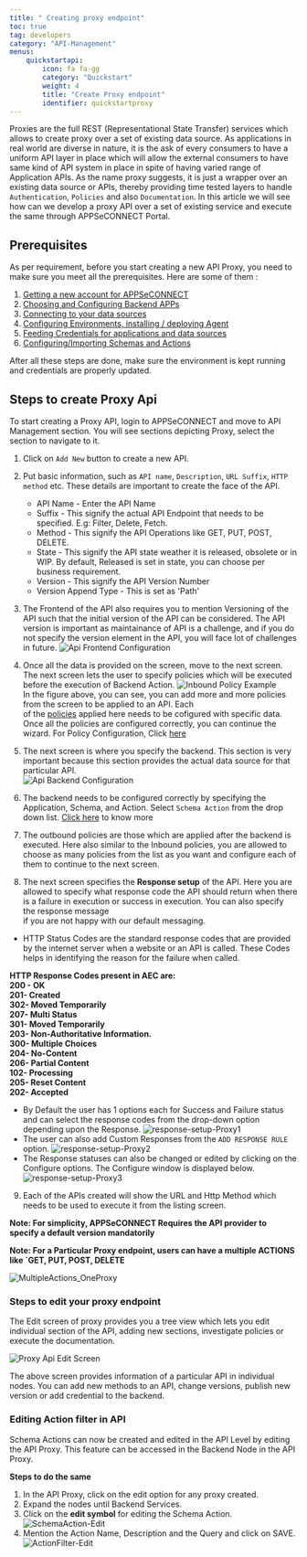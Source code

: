 ```yaml
---
title: " Creating proxy endpoint"
toc: true
tag: developers
category: "API-Management"
menus: 
    quickstartapi: 
        icon: fa fa-gg
        category: "Quickstart"
        weight: 4
        title: "Create Proxy endpoint" 
        identifier: quickstartproxy
---
```

Proxies are the full REST (Representational State Transfer) services which allows to create proxy
over a set of existing data source. As applications in real world are diverse in nature, it is the 
ask of every consumers to have a uniform API layer in place which will allow the external consumers 
to have same kind of API system in place in spite of having varied range of Application APIs. As the name
proxy suggests, it is just a wrapper over an existing data source or APIs, thereby providing time
tested layers to handle `Authentication`, `Policies` and also `Documentation`. In this article
we will see how can we develop a proxy API over a set of existing service and execute the same through
APPSeCONNECT Portal. 

## Prerequisites

As per requirement, before you start creating a new API Proxy, you need to make sure you meet all the 
prerequisites. Here are some of them : 

1. [Getting a new account for APPSeCONNECT](/getting%20started/user-registration-license/)
2. [Choosing and Configuring Backend APPs](/configuring%20appseconnect/configurations/#process-of-choosing-app)
3. [Connecting to your data sources](/getting%20started/configurations-for-integration/#creating-connection--executing-the-touchpoint)
4. [Configuring Environments, installing / deploying Agent](/deployment/Environment-Management/)
5. [Feeding Credentials for applications and data sources](/connectors/OLEDB-Credentials/)
5. [Configuring/Importing Schemas and Actions](/configuring%20appseconnect/configurations/#adding-schemas-and-actions-of-an-application)

After all these steps are done, make sure the environment is kept running and credentials are properly updated. 

## Steps to create Proxy Api

To start creating a Proxy API, login to APPSeCONNECT and move to API Management section. You will see sections 
depicting Proxy, select the section to navigate to it.

1. Click on `Add New` button to create a new API.
2. Put basic information, such as `API name`, `Description`, `URL Suffix`, `HTTP method` etc. These 
details are important to create the face of the API. 

   * API Name - Enter the API Name
   * Suffix - This signify the actual API Endpoint that needs to be specified. E.g: Filter, Delete, Fetch.
   * Method - This signify the API Operations like GET, PUT, POST, DELETE.
   * State - This signify the API state weather it is released, obsolete or in WIP. By default, Released is set in state, you can choose per business
          requirement.
   * Version - This signify the API Version Number
   * Version Append Type - This is set as 'Path'

3. The Frontend of the API also requires you to mention Versioning of the API such that the initial version 
of the API can be considered. The API version is important as maintainance of API is a challenge, and if you do
not specify the version element in the API, you will face lot of challenges in future. 
![Api Frontend Configuration](/staticfiles/api-management/media/api-frontend-configuration.png)  
4. Once all the data is provided on the screen, move to the next screen. The next screen lets the user 
to specify policies which will be executed before the execution of Backend Action.
![Inbound Policy Example](/staticfiles/api-management/media/inbound-policy-example.png)  
In the figure above, you can see, you can add more and more policies from the screen to be applied to an API. Each  
of the [policies](/api-management/policies/) applied here needs to be cofigured with specific data. Once all the policies are configured correctly,
you can continue the wizard. For Policy Configuration, Click [here](/api-management/policies/)    
5. The next screen is where you specify the backend. This section is very important because this section
provides the actual data source for that particular API.   
![Api Backend Configuration](/staticfiles/api-management/media/api-backend-configuration.png)    
6. The backend needs to be configured correctly by specifying the Application, Schema, and Action. Select `Schema Action`
from the drop down list. [Click here](/configuring%20appseconnect/configurations/#adding-schemas-and-actions-of-an-application) to know more    
7. The outbound policies are those which are applied after the backend is executed. Here also similar to the Inbound 
policies, you are allowed to choose as many policies from the list as you want and configure each of them to continue 
to the next screen.    
8. The next screen specifies the **Response setup** of the API. Here you are allowed to specify what response code the API 
should return when there is a failure in execution or success in execution. You can also specify the response message   
if you are not happy with our default messaging. 

* HTTP Status Codes are the standard response codes that are provided by the internet server when a website or an API is called. 
  These Codes helps in identifying the reason for the failure when called.

**HTTP Response Codes present in AEC are:  
200 - OK     
201- Created    
302- Moved Temporarily   
207- Multi Status     
301- Moved Temporarily     
203- Non-Authoritative Information.     
300- Multiple Choices   
204- No-Content    
206- Partial Content     
102- Processing    
205- Reset Content     
202- Accepted**


* By Default the user has 1 options each for Success and Failure status and can select the response codes 
from the drop-down option depending upon the Response.
![response-setup-Proxy1](/staticfiles/api-management/media/response-setup-Proxy1.png)
* The user can also add Custom Responses from the `ADD RESPONSE RULE` option.
![response-setup-Proxy2](/staticfiles/api-management/media/response-setup-Proxy2.png)
* The Response statuses can also be changed or edited by clicking on the Configure options. The Configure window is displayed below.
![response-setup-Proxy3](/staticfiles/api-management/media/response-setup-Proxy3.png)  

9. Each of the APIs created will show the URL and Http Method which needs to be used to execute it from the listing screen.

**Note: For simplicity, APPSeCONNECT Requires the API provider to specify a default version mandatorily**

**Note:  For a Particular Proxy endpoint, users can have a multiple ACTIONS like `GET, PUT, POST, DELETE**

![MultipleActions_OneProxy](/staticfiles/api-management/media/MultipleActions_OneProxy.png)  

### Steps to edit your proxy endpoint

The Edit screen of proxy provides you a tree view which lets you edit individual section of the API, adding new sections,
investigate policies or execute the documentation.

![Proxy Api Edit Screen](/staticfiles/api-management/media/proxy-api-edit-screen.png)

The above screen provides information of a particular API in individual nodes. You can add new methods to an API,
change versions, publish new version or add credential to the backend. 

### Editing Action filter in API

Schema Actions can now be created and edited in the API Level by editing the API Proxy. 
This feature can be accessed in the Backend Node in the API Proxy. 

**Steps to do the same**

1.	In the API Proxy, click on the edit option for any proxy created.
2.	Expand the nodes until Backend Services.
3.  Click on the **edit symbol** for editing the Schema Action.
![SchemaAction-Edit](/staticfiles/api-management/media/SchemaAction-Edit.png)
4.  Mention the Action Name, Description and the Query and click on SAVE.
![ActionFilter-Edit](/staticfiles/api-management/media/ActionFilter-Edit.png)

       